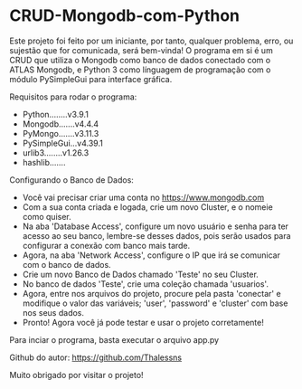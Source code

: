 # CRUD-Mongodb-com-Python

Este projeto foi feito por um iniciante, por tanto, qualquer problema, erro, ou sujestão que for comunicada, será bem-vinda!
O programa em si é um CRUD que utiliza o Mongodb como banco de dados conectado com o ATLAS Mongodb, e Python 3 como línguagem de programação com o módulo
PySimpleGui para interface gráfica.

Requisitos para rodar o programa:
- Python........v3.9.1
- Mongodb.......v4.4.4
- PyMongo.......v3.11.3
- PySimpleGui...v4.39.1
- urlib3........v1.26.3
- hashlib.......

Configurando o Banco de Dados:
- Você vai precisar criar uma conta no https://www.mongodb.com
- Com a sua conta criada e logada, crie um novo Cluster, e o nomeie como quiser.
- Na aba 'Database Access', configure um novo usuário e senha para ter acesso ao seu banco, lembre-se desses dados, pois serão usados para configurar a conexão com banco mais tarde.
- Agora, na aba 'Network Access', configure o IP que irá se comunicar com o banco de dados.
- Crie um novo Banco de Dados chamado 'Teste' no seu Cluster.
- No banco de dados 'Teste', crie uma coleção chamada 'usuarios'.
- Agora, entre nos arquivos do projeto, procure pela pasta 'conectar' e modifique o valor das variáveis; 'user', 'password' e 'cluster' com base nos seus dados.
- Pronto! Agora você já pode testar e usar o projeto corretamente!

Para inciar o programa, basta executar o arquivo app.py

Github do autor: https://github.com/Thalessns

Muito obrigado por visitar o projeto!
